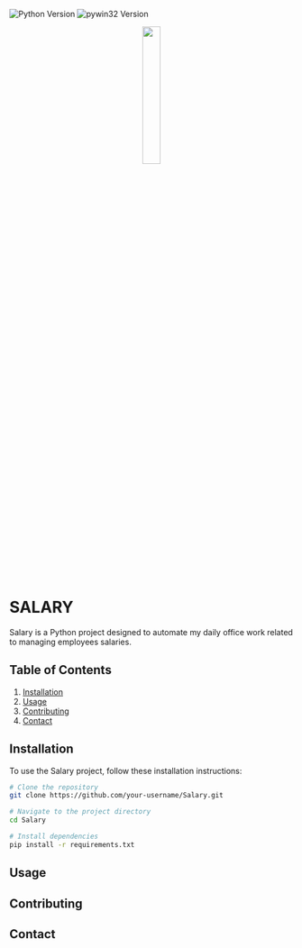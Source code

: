 ![Python Version](https://img.shields.io/pypi/pyversions/pywin32)
![pywin32 Version](https://img.shields.io/pypi/v/pywin32?label=pywin32)

<div align="center">
    <a href="https://commons.wikimedia.org/wiki/File:Coat_of_arms_of_Yogyakarta.svg">
        <img src="https://upload.wikimedia.org/wikipedia/commons/b/b8/Coat_of_arms_of_Yogyakarta.svg" width=25% height=25%>
        <!-- <p><i>Icon Author: Created c. 2018 by 
            <a href="https://en.wikipedia.org/wiki/Microsoft">Microsoft Corporation</a>
        </i></p> -->
    </a>
</div>

# SALARY

Salary is a Python project designed to automate my daily office work related to managing employees salaries.

## Table of Contents

1. [Installation](#installation)
2. [Usage](#usage)
3. [Contributing](#contributing)
4. [Contact](#contact)

## Installation

To use the Salary project, follow these installation instructions:

```bash
# Clone the repository
git clone https://github.com/your-username/Salary.git

# Navigate to the project directory
cd Salary

# Install dependencies
pip install -r requirements.txt
```

## Usage

## Contributing

## Contact
